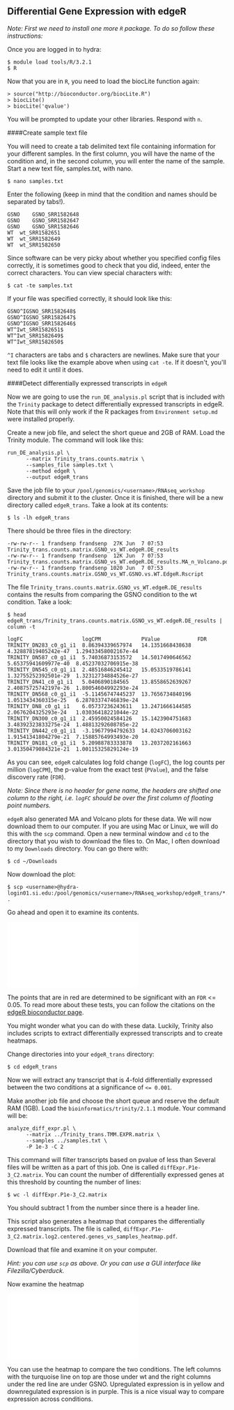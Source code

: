 ## Differential Gene Expression with edgeR

_Note: First we need to install one more ```R``` package. To do so follow these instructions:_

Once you are logged in to hydra:

```
$ module load tools/R/3.2.1
$ R
```

Now that you are in ```R```, you need to load the biocLite function again:

```
> source("http://bioconductor.org/biocLite.R")
> biocLite()
> biocLite('qvalue')
```

You will be prompted to update your other libraries. Respond with ```n```.

####Create sample text file

You will need to create a tab delimited text file containing information for your different samples. In the first column, you will have the name of the condition and, in the second column, you will enter the name of the sample. Start a new text file, samples.txt, with nano.

```
$ nano samples.txt
```

Enter the following (keep in mind that the condition and names should be separated by tabs!).

```
GSNO	GSNO_SRR1582648
GSNO	GSNO_SRR1582647
GSNO	GSNO_SRR1582646
WT	wt_SRR1582651
WT	wt_SRR1582649
WT	wt_SRR1582650
```

Since software can be very picky about whether you specified config files correctly, it is sometimes good to check that you did, indeed, enter the correct characters. You can view special characters with:

```
$ cat -te samples.txt
```

If your file was specified correctly, it should look like this:

```
GSNO^IGSNO_SRR1582648$
GSNO^IGSNO_SRR1582647$
GSNO^IGSNO_SRR1582646$
WT^Iwt_SRR1582651$
WT^Iwt_SRR1582649$
WT^Iwt_SRR1582650$
```

```^I``` characters are tabs and ```$``` characters are newlines. Make sure that your text file looks like the example above when using ```cat -te```. If it doesn't, you'll need to edit it until it does.

####Detect differentially expressed transcripts in ```edgeR```

Now we are going to use the ```run_DE_analysis.pl``` script that is included with the ```Trinity``` package to detect differentially expressed transcripts in edgeR. Note that this will only work if the R packages from ```Environment setup.md``` were installed properly.

Create a new job file, and select the short queue and 2GB of RAM. Load the Trinity module. The command will look like this:

```
run_DE_analysis.pl \
      --matrix Trinity_trans.counts.matrix \
      --samples_file samples.txt \
      --method edgeR \
      --output edgeR_trans
```

Save the job file to your ```/pool/genomics/<username>/RNAseq_workshop``` directory and submit it to the cluster. Once it is finished, there will be a new directory called ```edgeR_trans```. Take a look at its contents:

```
$ ls -lh edgeR_trans
```

There should be three files in the directory:

```
-rw-rw-r-- 1 frandsenp frandsenp  27K Jun  7 07:53 Trinity_trans.counts.matrix.GSNO_vs_WT.edgeR.DE_results
-rw-rw-r-- 1 frandsenp frandsenp  12K Jun  7 07:53 Trinity_trans.counts.matrix.GSNO_vs_WT.edgeR.DE_results.MA_n_Volcano.pdf
-rw-rw-r-- 1 frandsenp frandsenp 1020 Jun  7 07:53 Trinity_trans.counts.matrix.GSNO_vs_WT.GSNO.vs.WT.EdgeR.Rscript
```

The file ```Trinity_trans.counts.matrix.GSNO_vs_WT.edgeR.DE_results``` contains the results from comparing the GSNO condition to the wt condition. Take a look:

```
$ head edgeR_trans/Trinity_trans.counts.matrix.GSNO_vs_WT.edgeR.DE_results | column -t
```


```
logFC                   logCPM             PValue            FDR
TRINITY_DN283_c0_g1_i1  8.86394339657974   14.1351668438638  4.32887819405242e-47  1.29433458002167e-44
TRINITY_DN587_c0_g1_i1  5.74036873153572   14.5017490646562  5.65375941609977e-40  8.45237032706915e-38
TRINITY_DN545_c0_g1_i1  2.48516846245412   15.0533519786141  1.32755252392501e-29  1.32312734884526e-27
TRINITY_DN41_c0_g1_i1   5.0406890184565    13.8558652639267  2.40875725742197e-26  1.80054604992293e-24
TRINITY_DN568_c0_g1_i1  -5.11456747445237  13.7656734840196  1.0513434360315e-25   6.28703374746839e-24
TRINITY_DN8_c0_g1_i1    6.05737236243611   13.2471666144585  2.0676204325293e-24   1.03036418221044e-22
TRINITY_DN300_c0_g1_i1  2.45950024584126   15.1423904751683  3.48392323833275e-24  1.48813292608785e-22
TRINITY_DN442_c0_g1_i1  -3.19677994792633  14.0243706003162  1.91541341804279e-21  7.15885764993493e-20
TRINITY_DN181_c0_g1_i1  5.20988783333878   13.2037202161663  3.01350479084321e-21  1.00115325829124e-19
```

As you can see, ```edgeR``` calculates log fold change (```logFC```), the log counts per million (```logCPM```), the p-value from the exact test (```PValue```), and the false discovery rate (```FDR```). 

_Note: Since there is no header for gene name, the headers are shifted one column to the right, i.e. ```logFC``` should be over the first column of floating point numbers._

```edgeR``` also generated MA and Volcano plots for these data. We will now download them to our computer. If you are using Mac or Linux, we will do this with the ```scp``` command. Open a new terminal window and ```cd``` to the directory that you wish to download the files to. On Mac, I often download to my ```Downloads``` directory. You can go there with:

```
$ cd ~/Downloads
```

Now download the plot:

```
$ scp <username>@hydra-login01.si.edu:/pool/genomics/<username>/RNAseq_workshop/edgeR_trans/*.pdf .
```

Go ahead and open it to examine its contents.

![alt-text](Trinity_trans.counts.matrix.GSNO_vs_WT.edgeR.DE_results.MA_n_Volcano.pdf)

The points that are in red are determined to be significant with an ```FDR``` <= 0.05. To read more about these tests, you can follow the citations on the [edgeR bioconductor page](https://bioconductor.org/packages/release/bioc/html/edgeR.html).

You might wonder what you can do with these data. Luckily, Trinity also includes scripts to extract differentially expressed transcripts and to create heatmaps.

Change directories into your ```edgeR_trans``` directory:

```
$ cd edgeR_trans
```

Now we will extract any transcript that is 4-fold differentially expressed between the two conditions at a significance of ```<= 0.001```.

Make another job file and choose the short queue and reserve the default RAM (1GB). Load the ```bioinformatics/trinity/2.1.1``` module. Your command will be:

```
analyze_diff_expr.pl \
      --matrix ../Trinity_trans.TMM.EXPR.matrix \
      --samples ../samples.txt \
      -P 1e-3 -C 2 
```

This command will filter transcripts based on pvalue of less than Several files will be written as a part of this job. One is called ```diffExpr.P1e-3_C2.matrix```. You can count the number of differentially expressed genes at this threshold by counting the number of lines:

```
$ wc -l diffExpr.P1e-3_C2.matrix
```

You should subtract 1 from the number since there is a header line.

This script also generates a heatmap that compares the differentially expressed transcripts. The file is called, ```diffExpr.P1e-3_C2.matrix.log2.centered.genes_vs_samples_heatmap.pdf```.

Download that file and examine it on your computer.

_Hint: you can use ```scp``` as above. Or you can use a GUI interface like Filezilla/Cyberduck._

Now examine the heatmap

![alt-text](diffExpr.P1e-3_C2.matrix.log2.centered.genes_vs_samples_heatmap.pdf)

You can use the heatmap to compare the two conditions. The left columns with the turquoise line on top are those under wt and the right columns under the red line are under GSNO. Upregulated expression is in yellow and downregulated expression is in purple. This is a nice visual way to compare expression across conditions.